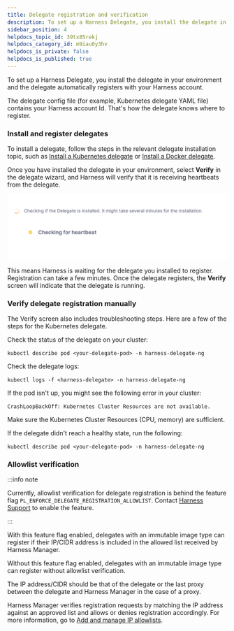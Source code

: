 ```yaml
---
title: Delegate registration and verification
description: To set up a Harness Delegate, you install the delegate in your environment and the delegate automatically registers with your Harness account. The Delegate config file (for example, Kubernetes Delega…
sidebar_position: 4
helpdocs_topic_id: 39tx85rekj
helpdocs_category_id: m9iau0y3hv
helpdocs_is_private: false
helpdocs_is_published: true
---
```


To set up a Harness Delegate, you install the delegate in your environment and the delegate automatically registers with your Harness account.

The delegate config file (for example, Kubernetes delegate YAML file) contains your Harness account Id. That's how the delegate knows where to register.

### Install and register delegates

To install a delegate, follow the steps in the relevant delegate installation topic, such as [Install a Kubernetes delegate](/docs/platform/delegates/install-delegates/install-a-kubernetes-delegate.md) or [Install a Docker delegate](/docs/platform/delegates/install-delegates/overview.md).

Once you have installed the delegate in your environment, select **Verify** in the delegate wizard, and Harness will verify that it is receiving heartbeats from the delegate.

![](static/delegate-registration-01.png)

This means Harness is waiting for the delegate you installed to register. Registration can take a few minutes. Once the delegate registers, the **Verify** screen will indicate that the delegate is running.

### Verify delegate registration manually

The Verify screen also includes troubleshooting steps. Here are a few of the steps for the Kubernetes delegate.

Check the status of the delegate on your cluster:

```
kubectl describe pod <your-delegate-pod> -n harness-delegate-ng
```

Check the delegate logs:

```
kubectl logs -f <harness-delegate> -n harness-delegate-ng
```

If the pod isn't up, you might see the following error in your cluster:

```
CrashLoopBackOff: Kubernetes Cluster Resources are not available.
```

Make sure the Kubernetes Cluster Resources (CPU, memory) are sufficient.

If the delegate didn't reach a healthy state, run the following:

```
kubectl describe pod <your-delegate-pod> -n harness-delegate-ng
```

### Allowlist verification

:::info note

Currently, allowlist verification for delegate registration is behind the feature flag `PL_ENFORCE_DELEGATE_REGISTRATION_ALLOWLIST`. Contact [Harness Support](mailto:support@harness.io) to enable the feature.

:::

With this feature flag enabled, delegates with an immutable image type can register if their IP/CIDR address is included in the allowed list received by Harness Manager.

Without this feature flag enabled, delegates with an immutable image type can register without allowlist verification.

The IP address/CIDR should be that of the delegate or the last proxy between the delegate and Harness Manager in the case of a proxy.

Harness Manager verifies registration requests by matching the IP address against an approved list and allows or denies registration accordingly. For more information, go to [Add and manage IP allowlists](/docs/platform/security/add-manage-ip-allowlist/).
